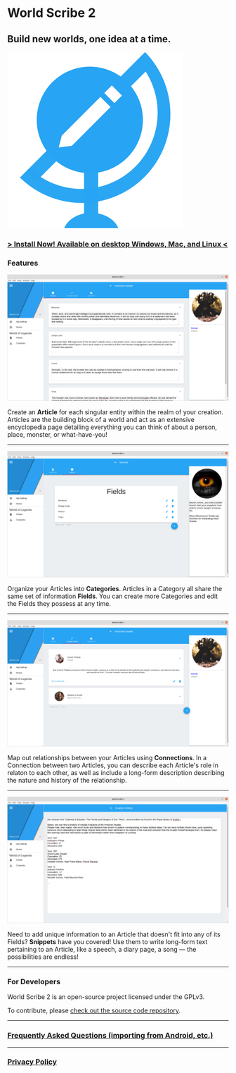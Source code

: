 # World Scribe 2

## Build new worlds, one idea at a time.

![World Scribe 2 Logo](./images/logo.png)

### [**> Install Now! Available on desktop Windows, Mac, and Linux <**](https://github.com/averi-studios/world-scribe-2-desktop/blob/master/docs/installation.md)

### Features

![Article - Fields Page](./screenshots/1_article_fields_page.png)

Create an **Article** for each singular entity within the realm of your creation. Articles are the building block of a world and act as an extensive encyclopedia page detailing everything you can think of about a person, place, monster, or what-have-you!

***

![Category - Fields Page](./screenshots/2_category_fields_page.png)

Organize your Articles into **Categories**. Articles in a Category all share the same set of information **Fields**. You can create more Categories and edit the Fields they possess at any time.

***

![Article - Connections Page](./screenshots/3_article_connections_page.png)

Map out relationships between your Articles using **Connections**. In a Connection between two Articles, you can describe each Article's role in relaton to each other, as well as include a long-form description describing the nature and history of the relationship.

***

![Snippet Page](./screenshots/4_snippet_page.png)

Need to add unique information to an Article that doesn't fit into any of its Fields? **Snippets** have you covered! Use them to write long-form text pertaining to an Article, like a speech, a diary page, a song — the possibilities are endless!

***

### For Developers

World Scribe 2 is an open-source project licensed under the GPLv3.

To contribute, please [check out the source code repository](https://github.com/averi-studios/world-scribe-2-desktop).

***

### [Frequently Asked Questions (importing from Android, etc.)](https://github.com/averi-studios/world-scribe-2-desktop/blob/master/faq.md)

***

### [Privacy Policy](https://github.com/averi-studios/world-scribe-2-desktop/blob/master/terms.md)
